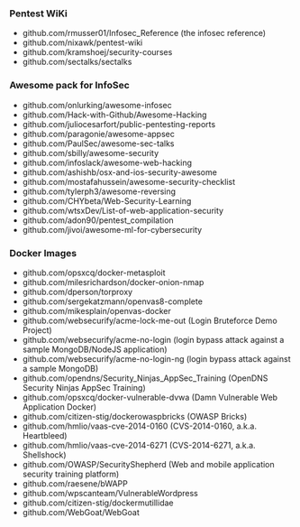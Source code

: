 ### Pentest WiKi
- github.com/rmusser01/Infosec_Reference (the infosec reference)
- github.com/nixawk/pentest-wiki
- github.com/kramshoej/security-courses
- github.com/sectalks/sectalks


### Awesome pack for InfoSec
- github.com/onlurking/awesome-infosec
- github.com/Hack-with-Github/Awesome-Hacking
- github.com/juliocesarfort/public-pentesting-reports
- github.com/paragonie/awesome-appsec
- github.com/PaulSec/awesome-sec-talks
- github.com/sbilly/awesome-security
- github.com/infoslack/awesome-web-hacking
- github.com/ashishb/osx-and-ios-security-awesome
- github.com/mostafahussein/awesome-security-checklist
- github.com/tylerph3/awesome-reversing
- github.com/CHYbeta/Web-Security-Learning
- github.com/wtsxDev/List-of-web-application-security
- github.com/adon90/pentest_compilation
- github.com/jivoi/awesome-ml-for-cybersecurity


### Docker Images
- github.com/opsxcq/docker-metasploit
- github.com/milesrichardson/docker-onion-nmap
- github.com/dperson/torproxy
- github.com/sergekatzmann/openvas8-complete
- github.com/mikesplain/openvas-docker
- github.com/websecurify/acme-lock-me-out (Login Bruteforce Demo Project)
- github.com/websecurify/acme-no-login (login bypass attack against a sample MongoDB/NodeJS application) 
- github.com/websecurify/acme-no-login-ng (login bypass attack against a sample MongoDB)
- github.com/opendns/Security_Ninjas_AppSec_Training (OpenDNS Security Ninjas AppSec Training)
- github.com/opsxcq/docker-vulnerable-dvwa (Damn Vulnerable Web Application Docker)
- github.com/citizen-stig/dockerowaspbricks (OWASP Bricks)
- github.com/hmlio/vaas-cve-2014-0160 (CVS-2014-0160, a.k.a. Heartbleed) 
- github.com/hmlio/vaas-cve-2014-6271 (CVS-2014-6271, a.k.a. Shellshock)
- github.com/OWASP/SecurityShepherd (Web and mobile application security training platform)
- github.com/raesene/bWAPP
- github.com/wpscanteam/VulnerableWordpress
- github.com/citizen-stig/dockermutillidae
- github.com/WebGoat/WebGoat
